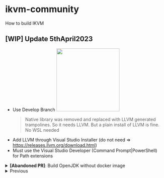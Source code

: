 # ikvm-community
How to build IKVM


## [WIP] Update 5thApril2023
- Use Develop Branch
       <img src="https://user-images.githubusercontent.com/49812372/230218458-93efeebd-d808-445b-b0c5-7f77b2ac43d9.png" width=200px>
     > Native library was removed and replaced with LLVM generated trampolines. So it needs LLVM. But a plain install of LLVM is fine. No WSL needed
- Add LLVM through Visual Studio Installer (do not need => https://releases.llvm.org/download.html)
- Must use the Visual Studio Developer (Command Prompt|PowerShell) for Path extensions

<details>
<summary><strong>[Abandoned PR]</strong>: Build OpenJDK without docker image</summary>

https://github.com/ikvm-revived/ikvm/pull/289

</details>
<details>
<summary>Previous</summary>


https://github.com/ikvm-revived/ikvm/blob/develop/CONTRIBUTING.md#build

> The GitHub action's generated artifact can simply be extract into the appropriate spot in `openjdk/build` to avoid building it yourself. Navigate to the GitHub Actions, find the latest successfuly build for the branch you're concerned with, and download the `openjdk-build-linux-x86_64-normal-server-release` artifact. Extract this zip file into `openjdk/build`.

</details>
